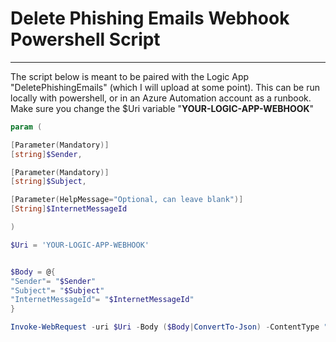 # Delete Phishing Emails Webhook Powershell Script
___

The script below is meant to be paired with the Logic App "DeletePhishingEmails" (which I will upload at some point).
This can be run locally with powershell, or in an Azure Automation account as a runbook.
Make sure you change the $Uri variable "**YOUR-LOGIC-APP-WEBHOOK**"




```Powershell
param (

[Parameter(Mandatory)]
[string]$Sender,

[Parameter(Mandatory)]
[string]$Subject,

[Parameter(HelpMessage="Optional, can leave blank")]
[String]$InternetMessageId

)

$Uri = 'YOUR-LOGIC-APP-WEBHOOK'


$Body = @{
"Sender"= "$Sender"
"Subject"= "$Subject"
"InternetMessageId"= "$InternetMessageId"
}

Invoke-WebRequest -uri $Uri -Body ($Body|ConvertTo-Json) -ContentType "application/json" -usebasicparsing -Method POST -verbose
```

